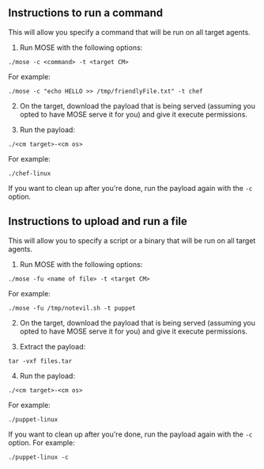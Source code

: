 ## Instructions to run a command
This will allow you specify a command that will be run on all target agents.

1. Run MOSE with the following options:
```
./mose -c <command> -t <target CM>
```
For example:
```
./mose -c "echo HELLO >> /tmp/friendlyFile.txt" -t chef
```

2. On the target, download the payload that is being served (assuming you opted to have MOSE serve it for you) and give it execute permissions.

3. Run the payload:
```
./<cm target>-<cm os>
```
For example:
```
./chef-linux
```

If you want to clean up after you're done, run the payload again with the `-c` option.

## Instructions to upload and run a file
This will allow you to specify a script or a binary that will be run on all target agents.

1. Run MOSE with the following options: 
```
./mose -fu <name of file> -t <target CM>
```
For example:
```
./mose -fu /tmp/notevil.sh -t puppet
```

2. On the target, download the payload that is being served (assuming you opted to have MOSE serve it for you) and give it execute permissions.

3. Extract the payload:
```
tar -vxf files.tar
```

4. Run the payload:
```
./<cm target>-<cm os>
```
For example:
```
./puppet-linux
```

If you want to clean up after you're done, run the payload again with the `-c` option. For example:
```
./puppet-linux -c
```
